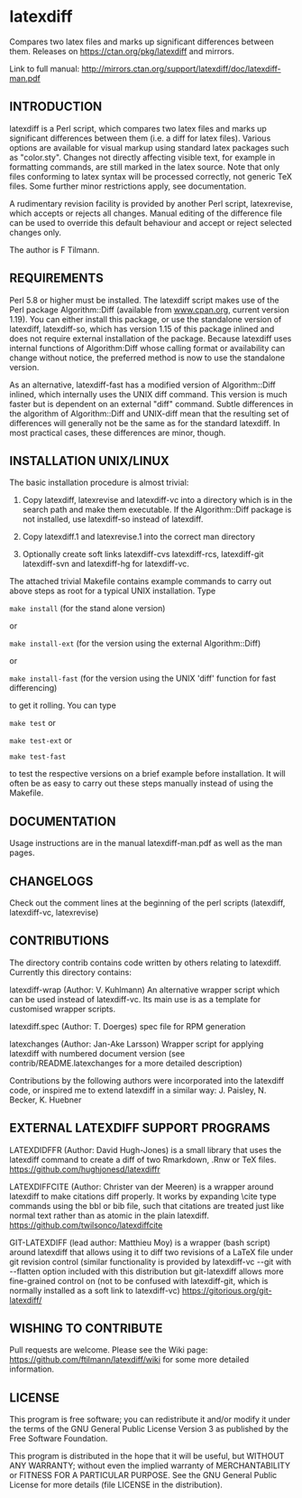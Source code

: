 latexdiff
=========

Compares two latex files and marks up significant differences between them. Releases on https://ctan.org/pkg/latexdiff and mirrors.

Link to full manual: http://mirrors.ctan.org/support/latexdiff/doc/latexdiff-man.pdf


INTRODUCTION
------------

latexdiff is a Perl script, which compares two latex files and marks
up significant differences between them (i.e. a diff for latex files).
  Various options are available for visual markup using standard latex 
packages such as "color.sty". Changes not directly affecting visible 
text, for example in formatting commands, are still marked in 
the latex source. Note that only files conforming to latex syntax will 
be processed correctly, not generic TeX files. Some further 
minor restrictions apply, see documentation.
 
A rudimentary revision facility is provided by another Perl script,
latexrevise, which accepts or rejects all changes.  Manual
editing of the difference file can be used to override this default
behaviour and accept or reject selected changes only.  

The author is F Tilmann. 


REQUIREMENTS
------------

Perl 5.8 or higher must be installed.
  The latexdiff script makes use of the Perl package Algorithm::Diff (available 
from www.cpan.org, current version 1.19). You can either install this package, or
use the standalone version of latexdiff, latexdiff-so, which has version 1.15 of 
this package inlined and does not require external installation of
the package. Because latexdiff uses internal functions of Algorithm:Diff whose 
calling format or availability can change without notice, the preferred method is
now to use the standalone version.

As an alternative, latexdiff-fast has a modified version of Algorithm::Diff inlined,
which internally uses the UNIX diff command.  This version is much faster but is dependent
on an external "diff" command.  Subtle differences in the algorithm of Algorithm::Diff and 
UNIX-diff mean that the resulting set of differences will generally not be the same as
for the standard latexdiff.  In most practical cases, these differences are minor, though.

INSTALLATION UNIX/LINUX
-----------------------

The basic installation procedure is almost trivial:

1. Copy latexdiff, latexrevise and latexdiff-vc into a directory which
   is in the search path and make them executable.  If the Algorithm::Diff
   package is not installed, use latexdiff-so instead of latexdiff. 

2. Copy latexdiff.1 and latexrevise.1 into the correct man directory

3. Optionally create soft links latexdiff-cvs latexdiff-rcs, latexdiff-git
   latexdiff-svn and latexdiff-hg for latexdiff-vc.

The attached trivial Makefile contains example commands to carry out above 
steps as root for a typical UNIX installation. Type 

  `make install`          (for the stand alone version)
  
or

  `make install-ext`      (for the version using the external Algorithm::Diff)

or

  `make install-fast`     (for the version using the UNIX 'diff' function for fast differencing)

to get it rolling.  You can type

  `make test` or
  
  `make test-ext` or

  `make test-fast`

to test the respective versions on a brief example before installation. It will often be
as easy to carry out these steps manually instead of using the Makefile.


DOCUMENTATION
-------------

Usage instructions are in the manual latexdiff-man.pdf as well as the 
man pages.

CHANGELOGS
----------
Check out the comment lines at the beginning of the perl scripts (latexdiff, latexdiff-vc, latexrevise)

CONTRIBUTIONS
-------------

The directory contrib contains code written by others relating to latexdiff.  
Currently this directory contains:

latexdiff-wrap (Author: V. Kuhlmann) An alternative wrapper script which can be used
  instead of latexdiff-vc.  Its main use is as a template for customised wrapper scripts.

latexdiff.spec (Author: T. Doerges) spec file for RPM generation

latexchanges (Author: Jan-Ake Larsson) Wrapper script for applying latexdiff with numbered document version 
(see contrib/README.latexchanges for a more detailed description)

Contributions by the following authors were incorporated into the latexdiff code, or inspired me to 
extend latexdiff in a similar way: J. Paisley, N. Becker, K. Huebner

EXTERNAL LATEXDIFF SUPPORT PROGRAMS
-----------------------------------

LATEXDIDFFR (Author: David Hugh-Jones) is a small library that uses the latexdiff command to create a diff of two Rmarkdown, .Rnw or TeX files.
https://github.com/hughjonesd/latexdiffr

LATEXDIFFCITE (Author: Christer van der Meeren)  is a wrapper around latexdiff to make citations diff properly. It works by expanding \cite type commands using the bbl or bib file, such that citations are treated just like normal text rather than as atomic in the plain latexdiff.
https://github.com/twilsonco/latexdiffcite

GIT-LATEXDIFF (lead author: Matthieu Moy) is a wrapper (bash script) around latexdiff that allows using it to diff two revisions of a LaTeX file under git revision control (similar functionality is provided by latexdiff-vc --git with --flatten option included with this distribution but git-latexdiff allows more fine-grained control on (not to be confused with latexdiff-git, which is normally installed as a soft link to latexdiff-vc) 
https://gitorious.org/git-latexdiff/

WISHING TO CONTRIBUTE
---------------------
Pull requests are welcome. Please see the Wiki page: https://github.com/ftilmann/latexdiff/wiki  for some more detailed information.

LICENSE
-------
This program is free software; you can redistribute it and/or modify
it under the terms of the GNU General Public License Version 3 as published by
the Free Software Foundation.

This program is distributed in the hope that it will be useful,
but WITHOUT ANY WARRANTY; without even the implied warranty of
MERCHANTABILITY or FITNESS FOR A PARTICULAR PURPOSE.  See the
GNU General Public License for more details (file LICENSE in the
distribution).




